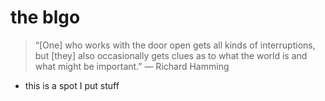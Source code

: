 # the blgo

> “[One] who works with the door open gets all kinds of interruptions, but [they] also occasionally gets clues as to what the world is and what might be important.” — Richard Hamming

- this is a spot I put stuff

